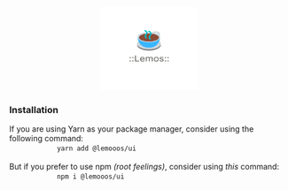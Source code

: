 <p align="center">
    <a href="#">
        <img src="./resources/icon.png" height="150" width="175" />
    </a>
</p>

### Installation

<div>
    <div>
        If you are using Yarn as your package manager, consider using the following command:
        <code>
            yarn add @lemooos/ui
        </code>
    </div>
    <div>
        But if you prefer to use npm <em>(root feelings)</em>, consider using <em>this</em> command:
        <code>
            npm i @lemooos/ui
        </code>
    </div>
</div>
